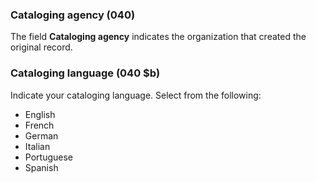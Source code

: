 ### Cataloging agency (040)

The field **Cataloging agency** indicates the organization that created the original record.

### Cataloging language (040 $b)

Indicate your cataloging language. Select from the following:  
- English  
- French  
- German  
- Italian  
- Portuguese  
- Spanish   
